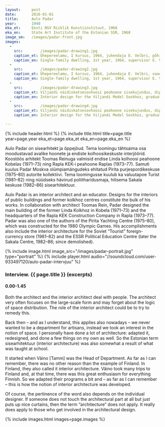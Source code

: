 ```yaml
---
layout: 	post
date:   	2016-01-01
title:  	Aulo Padar
year:		1940
eka_et:		Eesti NSV Riiklik Kunstiinstituut, 1968
eka_en:		State Art Institute of the Estonian SSR, 1968
image_sm:	/images/padar-front.jpg
images:
  -
    src: 		/images/padar-drawing1.jpg
    caption_et: Ühepereelamu, I kursus, 1964, juhendaja E. Velbri, põhiplaan ja asendiplaan
    caption_en: Single-family dwelling, 1st year, 1964, supervisor E. Velbri, floor- and site plan
  -
    src: 		/images/padar-drawing2.jpg
    caption_et: Ühepereelamu, I kursus, 1964, juhendaja E. Velbri, vaade lõunast
    caption_en: Single-family dwelling, 1st year, 1964, supervisor E. Velbri, view from the south
  -
    src: 		/images/padar-drawing3.jpg
    caption_et: Viljandi näidiskatsesovhoosi peahoone sisekujundus, diplomitöö, 1968, juhendaja B. Tomberg, plaanid
    caption_en: Interior design for the Viljandi Model Sovkhoz, graduate project, 1968, supervisor B. Tomberg, design plans
  -
    src: 		/images/padar-drawing4.jpg
    caption_et: Viljandi näidiskatsesovhoosi peahoone sisekujundus, diplomitöö, 1968, juhendaja B. Tomberg, lõige
    caption_en: Interior design for the Viljandi Model Sovkhoz, graduate project, 1968, supervisor B. Tomberg, elevation

---
```


{% include header.html %}
{% include title.html title=page.title year=page.year eka_et=page.eka_et eka_en=page.eka_en %}

Aulo Padar on sisearhitekt ja õppejõud. Tema loomingu tähtsaima osa moodustavad avalike hoonete ja endiste kolhoosikeskuste interjöörid. Koostöös arhitekt Toomas Reinuga valmisid endise Linda kolhoosi peahoone Kobelas (1971–73) ning Rapla KEK-i peahoone Raplas (1973–77). Samuti kuulus Padar Moskva olümpiamängudeks ehitatud Pirita purjespordikeskuse (1975–80) autorite kollektiivi. Tema loomingusse kuulub ka valuutapoe Turist (1981–82) ning nüüdseks hävinud poliitharidusmaja, hilisema Sakala keskuse (1982–86) sisearhitektuur.

Aulo Padar is an interior architect and an educator. Designs for the interiors of public buildings and former kolkhoz centres constitute the bulk of his works. In collaboration with architect Toomas Rein, Padar designed the main building of the former Linda Kolkhoz in Kobela (1971–73) and the headquarters of the Rapla KEK Construction Company in Rapla (1973–77). Padar was also one of the authors of the Pirita Yachting Centre (1975–80), which was constructed for the 1980 Olympic Games. His accomplishments also include the interior architecture for the Soviet “Tourist” foreign-currency store (1981–82) and the ESSR Political Education Centre (later the Sakala Centre, 1982–86; since demolished).

{% include image.html image_src="/images/padar-portrait.jpg" type="portrait" %}
{% include player.html audio="//soundcloud.com/user-933497120/aulo-padar-intervjuu" %}

### Interview. {{ page.title }} (excerpts)

#### 0.00-1.45

Both the architect and the interior architect deal with people. The architect very often focuses on the large-scale form and may forget about the logic of space distribution. The role of the interior architect could be to try to remedy this.

Back then – and as I understand, this applies also nowadays – we never wanted to be a department for artisans, instead we took an interest in the notion of space. I personally have done a lot of architecture: adapted it, redesigned, and done a few things on my own as well. So the Estonian term sisearhitektuur (interior architecture) was also somewhat a result of what was taught at school.

It started when Väino [Tamm] was the Head of Department. As far as I can remember, there was no other reason than the example of Finland. In Finland, they also called it interior architecture. Väino took many trips to Finland and, at that time, there was this great enthusiasm for everything Finnish. So we adapted their programs a bit and – as far as I can remember – this is how the notion of interior architecture was developed.

Of course, the pertinence of the word also depends on the individual designer. If someone does not touch the architectural part at all but just puts up nice curtains, then the term “architecture” does not apply. It really does apply to those who get involved in the architectural design.

{% include images.html images=page.images %}
